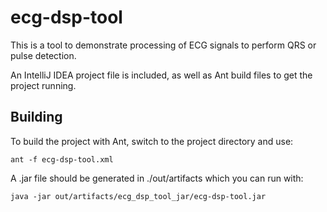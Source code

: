 ecg-dsp-tool
============

This is a tool to demonstrate processing of ECG signals to perform QRS or pulse detection.

An IntelliJ IDEA project file is included, as well as Ant build files to get the project running.

Building
--------

To build the project with Ant, switch to the project directory and use:

    ant -f ecg-dsp-tool.xml

A .jar file should be generated in ./out/artifacts which you can run with:

    java -jar out/artifacts/ecg_dsp_tool_jar/ecg-dsp-tool.jar

